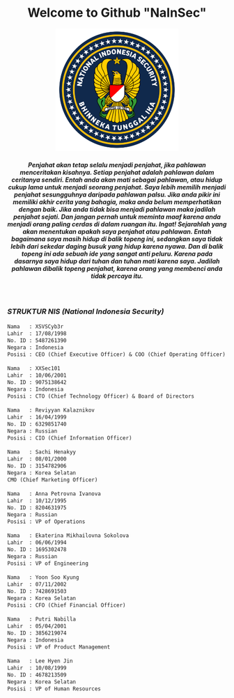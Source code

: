 <div align="center" style="text-align:center">
 <h1>Welcome to Github "NaInSec"</h1>

<img width="56%" height="38%" src="20240210_202718.png">

<h5>Penjahat akan tetap selalu menjadi penjahat, jika pahlawan menceritakan kisahnya. Setiap penjahat adalah pahlawan dalam ceritanya sendiri. Entah anda akan mati sebagai pahlawan, atau hidup cukup lama untuk menjadi seorang penjahat. Saya lebih memilih menjadi penjahat sesungguhnya daripada pahlawan palsu. Jika anda pikir ini memiliki akhir cerita yang bahagia, maka anda belum memperhatikan dengan baik. Jika anda tidak bisa menjadi pahlawan maka jadilah penjahat sejati. Dan jangan pernah untuk meminta maaf karena anda menjadi orang paling cerdas di dalam ruangan itu. Ingat! Sejarahlah yang akan menentukan apakah saya penjahat atau pahlawan. Entah bagaimana saya masih hidup di balik topeng ini, sedangkan saya tidak lebih dari sekedar daging busuk yang hidup karena nyawa. Dan di balik topeng ini ada sebuah ide yang sangat anti peluru. Karena pada dasarnya saya hidup dari tuhan dan tuhan mati karena saya. Jadilah pahlawan dibalik topeng penjahat, karena orang yang membenci anda tidak percaya itu.</h5><br></div>


### ***STRUKTUR NIS (National Indonesia Security)***
```
Nama   : XSVSCyb3r
Lahir  : 17/08/1998
No. ID : 5487261390
Negara : Indonesia
Posisi : CEO (Chief Executive Officer) & COO (Chief Operating Officer)

Nama   : XXSec101
Lahir  : 10/06/2001
No. ID : 9075138642
Negara : Indonesia
Posisi : CTO (Chief Technology Officer) & Board of Directors

Nama   : Reviyyan Kalaznikov
Lahir  : 16/04/1999
No. ID : 6329851740
Negara : Russian
Posisi : CIO (Chief Information Officer)

Nama   : Sachi Henakyy
Lahir  : 08/01/2000
No. ID : 3154782906
Negara : Korea Selatan
CMO (Chief Marketing Officer)

Nama   : Anna Petrovna Ivanova
Lahir  : 10/12/1995
No. ID : 8204631975
Negara : Russian
Posisi : VP of Operations

Nama   : Ekaterina Mikhailovna Sokolova
Lahir  : 06/06/1994
No. ID : 1695302478
Negara : Russian
Posisi : VP of Engineering

Nama   : Yoon Soo Kyung
Lahir  : 07/11/2002
No. ID : 7428691503
Negara : Korea Selatan
Posisi : CFO (Chief Financial Officer)

Nama   : Putri Nabilla
Lahir  : 05/04/2001
No. ID : 3856219074
Negara : Indonesia
Posisi : VP of Product Management

Nama   : Lee Hyen Jin
Lahir  : 10/08/1999
No. ID : 4678213509
Negara : Korea Selatan
Posisi : VP of Human Resources
```
